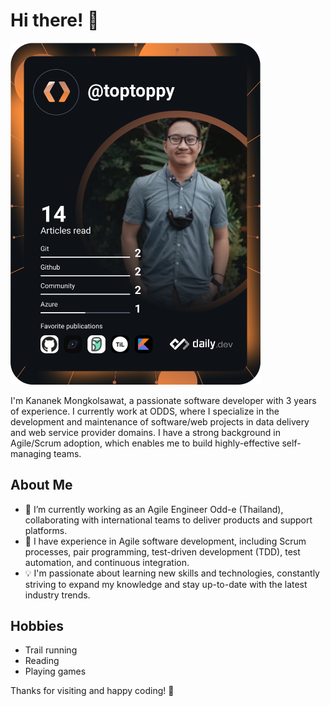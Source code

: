 # Hi there! 👋

<a href="https://app.daily.dev/toptoppy"><img src="https://github.com/toptoppy/toptoppy/blob/master/devcard.svg" width="400" alt="Kananek Mongkolsawat's Dev Card"/></a>

I'm Kananek Mongkolsawat, a passionate software developer with 3 years of experience. I currently work at ODDS, where I specialize in the development and maintenance of software/web projects in data delivery and web service provider domains. I have a strong background in Agile/Scrum adoption, which enables me to build highly-effective self-managing teams.

## About Me

- 🔭 I’m currently working as an Agile Engineer Odd-e (Thailand), collaborating with international teams to deliver products and support platforms.
- 🌱 I have experience in Agile software development, including Scrum processes, pair programming, test-driven development (TDD), test automation, and continuous integration.
- 💡 I'm passionate about learning new skills and technologies, constantly striving to expand my knowledge and stay up-to-date with the latest industry trends.

## Hobbies
- Trail running
- Reading
- Playing games

<!-- Feel free to connect with me on [LinkedIn](https://www.linkedin.com/in/your-linkedin-profile) and [Twitter](https://twitter.com/your-twitter-profile). You can also find more information on my [personal website/blog](https://www.your-website.com). -->

Thanks for visiting and happy coding! 🚀
